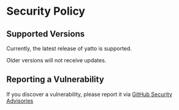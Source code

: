 # Security Policy

## Supported Versions

Currently, the latest release of yatto is supported.

Older versions will not receive updates.

## Reporting a Vulnerability

If you discover a vulnerability, please report it via [GitHub Security Advisories](https://github.com/handlebargh/yatto/security/advisories/new)